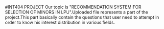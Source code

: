 #INT404 PROJECT
Our topic is "RECOMMENDATION SYSTEM FOR SELECTION OF MINORS IN LPU".Uploaded file represents a part of the project.This part basically contain the questions that user need to attempt in order to know his interest distribution in various fields.  
